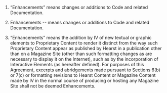 1. “Enhancements” means changes or additions to Code and related Documentation.

2. Enhancements -- means changes or additions to Code and related Documentation.

3. “Enhancements” means the addition by IV of new textual or graphic elements to Proprietary Content to render it distinct from the way such Proprietary Content appear as published by Hearst in a publication other than on a Magazine Site (other than such formatting changes as are necessary to display it on the Internet), such as by the incorporation of Interactive Elements (as hereafter defined). For purposes of this Agreement, excerpts and abridgements made pursuant to Sections 6(b) or 7(c) or formatting revisions to Hearst Content or Magazine Content made by IV in the normal course of producing or hosting any Magazine Site shall not be deemed Enhancements.